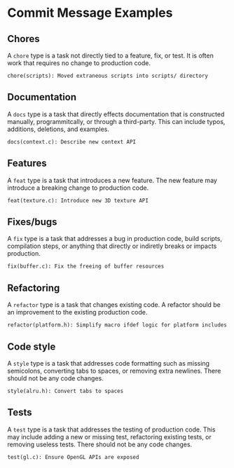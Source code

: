 Commit Message Examples
=======================

## Chores

A `chore` type is a task not directly tied to a feature, fix, or test. It is
often work that requires no change to production code.

```
chore(scripts): Moved extraneous scripts into scripts/ directory
```

## Documentation

A `docs` type is a task that directly effects documentation that is
constructed manually, programmitcally, or through a third-party. This
can include typos, additions, deletions, and examples.

```
docs(context.c): Describe new context API
```

## Features

A `feat` type is a task that introduces a new feature. The new feature
may introduce a breaking change to production code.

```
feat(texture.c): Introduce new 3D texture API
```

## Fixes/bugs

A `fix` type is a task that addresses a bug in production code, build
scripts, compilation steps, or anything that directly or indiretly breaks or
impacts production.

```
fix(buffer.c): Fix the freeing of buffer resources
```

## Refactoring

A `refactor` type is a task that changes existing code. A refactor
should be an improvement to the existing production code.

```
refactor(platform.h): Simplify macro ifdef logic for platform includes
```

## Code style

A `style` type is a task that addresses code formatting such as missing
semicolons, converting tabs to spaces, or removing extra newlines. There
should not be any code changes.

```
style(alru.h): Convert tabs to spaces
```

## Tests

A `test` type is a task that addresses the testing of production code.
This may include adding a new or missing test, refactoring existing
tests, or removing useless tests. There should not be any code changes.

```
test(gl.c): Ensure OpenGL APIs are exposed
```
